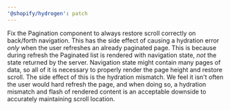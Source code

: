 ```yaml
---
'@shopify/hydrogen': patch
---
```


Fix the Pagination component to always restore scroll correctly on back/forth navigation. This has the side effect of causing a hydration error _only_ when the user refreshes an already paginated page. This is because during refresh the Paginated list is rendered with navigation state, _not_ the state returned by the server. Navigation state might contain many pages of data, so all of it is necessary to properly render the page height and restore scroll. The side effect of this is the hydration mismatch. We feel it isn't often the user would hard refresh the page, and when doing so, a hydration mismatch and flash of rendered content is an acceptable downside to accurately maintaining scroll location.
